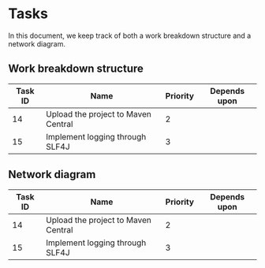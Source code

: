 # Tasks

In this document, we keep track of both a work breakdown structure and a network diagram.

## Work breakdown structure

| Task ID | Name                                | Priority | Depends upon |
| ------- | ----------------------------------- | -------- | ------------ |
| 14      | Upload the project to Maven Central | 2        |              |
| 15      | Implement logging through SLF4J     | 3        |              |

## Network diagram

| Task ID | Name                                | Priority | Depends upon |
| ------- | ----------------------------------- | -------- | ------------ |
| 14      | Upload the project to Maven Central | 2        |              |
| 15      | Implement logging through SLF4J     | 3        |              |
